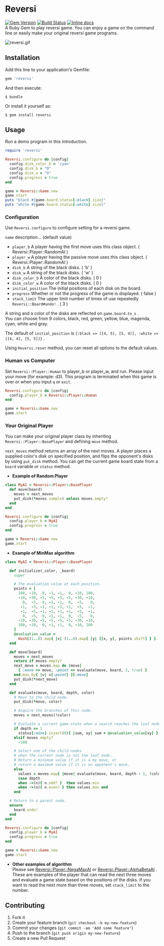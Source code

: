 # Reversi

[![Gem Version](https://badge.fury.io/rb/reversi.svg)](http://badge.fury.io/rb/reversi) [![Build Status](https://travis-ci.org/seinosuke/reversi.svg?branch=master)](https://travis-ci.org/seinosuke/reversi) [![Inline docs](http://inch-ci.org/github/seinosuke/reversi.svg?branch=master)](http://inch-ci.org/github/seinosuke/reversi)  
A Ruby Gem to play reversi game. You can enjoy a game on the command line or easily make your original reversi game programs.  

![reversi.gif](https://github.com/seinosuke/reversi/blob/master/images/reversi.gif)

## Installation

Add this line to your application's Gemfile:

```ruby
gem 'reversi'
```

And then execute:

    $ bundle

Or install it yourself as:

    $ gem install reversi

## Usage

Run a demo program in this introduction.

```ruby
require 'reversi'

Reversi.configure do |config|
  config.disk_color_b = 'cyan'
  config.disk_b = "O"
  config.disk_w = "O"
  config.progress = true
end

game = Reversi::Game.new
game.start
puts "black #{game.board.status[:black].size}"
puts "white #{game.board.status[:white].size}"
```

### Configuration

Use `Reversi.configure` to configure setting for a reversi game.  

`name` description... (default value)  

* `player_b` A player having the first move uses this class object. ( Reversi::Player::RandomAI )
* `player_w` A player having the passive move uses this class object. ( Reversi::Player::RandomAI )
* `disk_b` A string of the black disks. ( 'b' )
* `disk_w` A string of the black disks. ( 'w' )
* `disk_color_b` A color of the black disks. ( 0 )
* `disk_color_w` A color of the black disks. ( 0 )
* `initial_position` The initial positions of each disk on the board.
* `progress` Whether or not the progress of the game is displayed. ( false )
* `stack_limit` The upper limit number of times of use repeatedly `Reversi::Board#undo!` . ( 3 )

A string and a color of the disks are reflected on `game.board.to_s` .  
You can choose from 9 colors, black, red, green, yellow, blue, magenda, cyan, white and gray.  

The default of `initial_position` is `{:black => [[4, 5], [5, 4]], :white => [[4, 4], [5, 5]]}` .

Using `Reversi.reset` method, you can reset all options to the default values.

### Human vs Computer

Set `Reversi::Player::Human` to player_b or player_w, and run. Please input your move (for example: d3). This program is terminated when this game is over or when you input `q` or `exit`.  


```ruby
Reversi.configure do |config|
  config.player_b = Reversi::Player::Human
end

game = Reversi::Game.new
game.start
```


### Your Original Player

You can make your original player class by inheriting `Reversi::Player::BasePlayer` and defining `move` method.  

`next_moves` method returns an array of the next moves. A player places a supplied color's disk on specified position, and flips the opponent's disks by using `put_disk` method. You can get the current game board state from a `board` variable or `status` method.

 * **Example of Random Player**

```ruby
class MyAI < Reversi::Player::BasePlayer
  def move(board)
    moves = next_moves
    put_disk(*moves.sample) unless moves.empty?
  end
end

Reversi.configure do |config|
  config.player_b = MyAI
  config.progress = true
end

game = Reversi::Game.new
game.start
```

 * **Example of MinMax algorithm**

```ruby
class MyAI < Reversi::Player::BasePlayer

  def initialize(_color, _board)
    super

    # The evaluation value at each position.
    points = [
      100, -10,  0, -1, -1,  0, -10, 100,
      -10, -30, -5, -5, -5, -5, -30, -10,
        0,  -5,  0, -1, -1,  0,  -5,   0,
       -1,  -5, -1, -1, -1, -1,  -5,  -1,
       -1,  -5, -1, -1, -1, -1,  -5,  -1,
        0,  -5,  0, -1, -1,  0,  -5,   0,
      -10, -30, -5, -5, -5, -5, -30, -10,
      100, -10,  0, -1, -1,  0, -10, 100
    ]
    @evaluation_value = 
      Hash[(1..8).map{ |x| (1..8).map{ |y| [[x, y], points.shift] } }.flatten(1) ]
  end

  def move(board)
    moves = next_moves
    return if moves.empty?
    next_move = moves.map do |move|
      { :move => move, :point => evaluate(move, board, 3, true) }
    end.max_by{ |v| v[:point] }[:move]
    put_disk(*next_move)
  end

  def evaluate(move, board, depth, color)
    # Move to the child node.
    put_disk(*move, color)

    # Acquire the branches of this node.
    moves = next_moves(!color)

    # Evaluate a current game-state when a search reaches the leaf node.
    if depth == 1
      status[:mine].inject(0){ |sum, xy| sum + @evaluation_value[xy] }
    elsif moves.empty?
      -100

    # Select one of the child nodes
    # when the current node is not the leaf node.
    # Return a minimum value if it is a my move, or
    # return a maximum value if it is an opponent's move.
    else
      values = moves.map{ |move| evaluate(move, board, depth - 1, !color) }
      case depth
      when ->(n){ n.odd? }  then values.min
      when ->(n){ n.even? } then values.max end
    end

  # Return to a parent node.
  ensure
    board.undo!
  end
end

Reversi.configure do |config|
  config.player_b = MyAI
  config.progress = true
end

game = Reversi::Game.new
game.start
```

 * **Other examples of algorithm**  
Please see [Reversi::Player::NegaMaxAI](https://github.com/seinosuke/reversi/blob/master/lib/reversi/player/nega_max_ai.rb) or [Reversi::Player::AlphaBetaAI](https://github.com/seinosuke/reversi/blob/master/lib/reversi/player/alpha_beta_ai.rb) . These are examples of the player that can read the next three moves and evaluate a game state based on the positions of the disks. If you want to read the next more than three moves, set `stack_limit` to the number.

## Contributing

1. Fork it
2. Create your feature branch (`git checkout -b my-new-feature`)
3. Commit your changes (`git commit -am 'Add some feature'`)
4. Push to the branch (`git push origin my-new-feature`)
5. Create a new Pull Request
